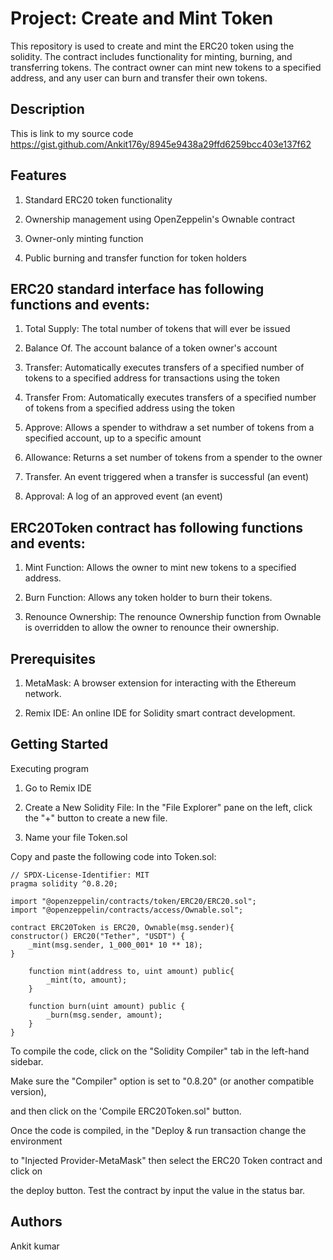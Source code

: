 # Project: Create and Mint Token

This repository is used to create and mint the ERC20 token using the solidity. The contract includes functionality for minting, burning, and transferring tokens. The contract owner can mint new tokens to a specified address, and any user can burn and transfer their own tokens.

## Description
This is link to my source code https://gist.github.com/Ankit176y/8945e9438a29ffd6259bcc403e137f62

## Features

1. Standard ERC20 token functionality

2. Ownership management using OpenZeppelin's Ownable contract

3. Owner-only minting function

4. Public burning and transfer function for token holders

## ERC20 standard interface has following functions and events:

1. Total Supply: The total number of tokens that will ever be issued

2. Balance Of. The account balance of a token owner's account

3. Transfer: Automatically executes transfers of a specified number of tokens to a specified address for transactions using the token

4. Transfer From: Automatically executes transfers of a specified number of tokens from a specified address using the token

5. Approve: Allows a spender to withdraw a set number of tokens from a specified account, up to a specific amount

6. Allowance: Returns a set number of tokens from a spender to the owner

7. Transfer. An event triggered when a transfer is successful (an event)

8. Approval: A log of an approved event (an event)

## ERC20Token contract has following functions and events:

1. Mint Function: Allows the owner to mint new tokens to a specified address.

2. Burn Function: Allows any token holder to burn their tokens.

3. Renounce Ownership: The renounce Ownership function from Ownable is overridden to allow the owner to renounce their ownership.

## Prerequisites

1. MetaMask: A browser extension for interacting with the Ethereum network.

2. Remix IDE: An online IDE for Solidity smart contract development.

## Getting Started

Executing program

1. Go to Remix IDE

2. Create a New Solidity File: In the "File Explorer" pane on the left, click the "+" button to create a new file.

3. Name your file Token.sol

Copy and paste the following code into Token.sol:
```
// SPDX-License-Identifier: MIT
pragma solidity ^0.8.20;

import "@openzeppelin/contracts/token/ERC20/ERC20.sol";
import "@openzeppelin/contracts/access/Ownable.sol";

contract ERC20Token is ERC20, Ownable(msg.sender){
constructor() ERC20("Tether", "USDT") {
    _mint(msg.sender, 1_000_001* 10 ** 18);
}
    
    function mint(address to, uint amount) public{
        _mint(to, amount);
    }

    function burn(uint amount) public {
        _burn(msg.sender, amount);
    }
}

```

To compile the code, click on the "Solidity Compiler" tab in the left-hand sidebar.

Make sure the "Compiler" option is set to "0.8.20" (or another compatible version),

and then click on the 'Compile ERC20Token.sol" button.


Once the code is compiled, in the "Deploy & run transaction change the environment

to "Injected Provider-MetaMask" then select the ERC20 Token contract and click on

the deploy button. Test the contract by input the value in the status bar.

## Authors

Ankit kumar
